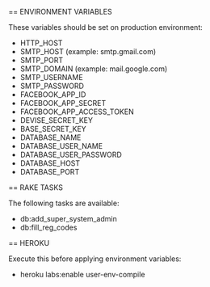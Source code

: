 
== ENVIRONMENT VARIABLES

These variables should be set on production environment:

* HTTP_HOST
* SMTP_HOST (example: smtp.gmail.com)
* SMTP_PORT
* SMTP_DOMAIN (example: mail.google.com)
* SMTP_USERNAME
* SMTP_PASSWORD
* FACEBOOK_APP_ID
* FACEBOOK_APP_SECRET
* FACEBOOK_APP_ACCESS_TOKEN
* DEVISE_SECRET_KEY
* BASE_SECRET_KEY
* DATABASE_NAME
* DATABASE_USER_NAME
* DATABASE_USER_PASSWORD
* DATABASE_HOST
* DATABASE_PORT


== RAKE TASKS

The following tasks are available:

* db:add_super_system_admin
* db:fill_reg_codes

== HEROKU

Execute this before applying environment variables:

* heroku labs:enable user-env-compile